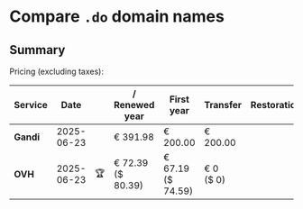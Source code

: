 # Compare `.do` domain names

## Summary

Pricing (excluding taxes):

| Service | Date |  | / Renewed year | First year | Transfer | Restoration |
|--|--|--|--|--|--|--|
| **Gandi** | 2025-06-23 |  | € 391.98 | € 200.00 | € 200.00 |  |
| **OVH** | 2025-06-23 | 🏆 | € 72.39<br>($ 80.39) | € 67.19<br>($ 74.59) | € 0<br>($ 0) |  |
